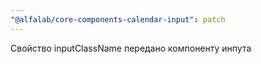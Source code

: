 ```yaml
---
"@alfalab/core-components-calendar-input": patch
---
```


Свойство inputClassName передано компоненту инпута
